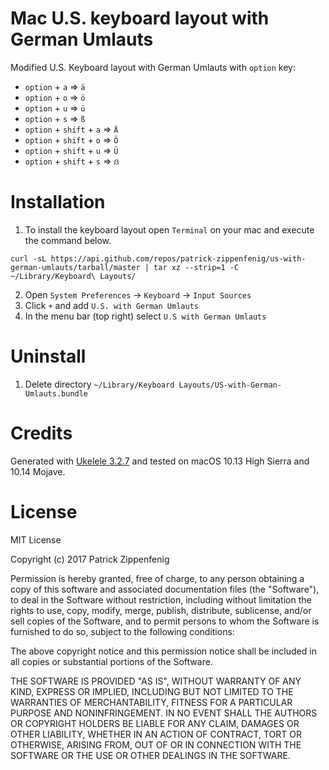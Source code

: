 # Mac U.S. keyboard layout with German Umlauts
Modified U.S. Keyboard layout with German Umlauts with `option` key:
* `option` + `a` => `ä`
* `option` + `o` => `ö`
* `option` + `u` => `ü`
* `option` + `s` => `ß`
* `option` + `shift` + `a` => `Ä`
* `option` + `shift` + `o` => `Ö`
* `option` + `shift` + `u` => `Ü`
* `option` + `shift` + `s` => `ẞ`

# Installation #
1. To install the keyboard layout open `Terminal` on your mac and execute the command below.

```
curl -sL https://api.github.com/repos/patrick-zippenfenig/us-with-german-umlauts/tarball/master | tar xz --strip=1 -C ~/Library/Keyboard\ Layouts/
```

2. Open `System Preferences` -> `Keyboard` -> `Input Sources`
3. Click `+` and add `U.S. with German Umlauts`
4. In the menu bar (top right) select `U.S with German Umlauts`

# Uninstall #

1. Delete directory `~/Library/Keyboard Layouts/US-with-German-Umlauts.bundle`

# Credits #
Generated with [Ukelele 3.2.7](http://scripts.sil.org/cms/scripts/page.php?site_id=nrsi&id=ukelele) and tested on macOS 10.13 High Sierra and 10.14 Mojave.

# License #
MIT License

Copyright (c) 2017 Patrick Zippenfenig

Permission is hereby granted, free of charge, to any person obtaining a copy
of this software and associated documentation files (the "Software"), to deal
in the Software without restriction, including without limitation the rights
to use, copy, modify, merge, publish, distribute, sublicense, and/or sell
copies of the Software, and to permit persons to whom the Software is
furnished to do so, subject to the following conditions:

The above copyright notice and this permission notice shall be included in all
copies or substantial portions of the Software.

THE SOFTWARE IS PROVIDED "AS IS", WITHOUT WARRANTY OF ANY KIND, EXPRESS OR
IMPLIED, INCLUDING BUT NOT LIMITED TO THE WARRANTIES OF MERCHANTABILITY,
FITNESS FOR A PARTICULAR PURPOSE AND NONINFRINGEMENT. IN NO EVENT SHALL THE
AUTHORS OR COPYRIGHT HOLDERS BE LIABLE FOR ANY CLAIM, DAMAGES OR OTHER
LIABILITY, WHETHER IN AN ACTION OF CONTRACT, TORT OR OTHERWISE, ARISING FROM,
OUT OF OR IN CONNECTION WITH THE SOFTWARE OR THE USE OR OTHER DEALINGS IN THE
SOFTWARE.
